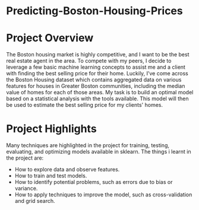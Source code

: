 # Predicting-Boston-Housing-Prices

# Project Overview
The Boston housing market is highly competitive, and I want to be the best real estate agent in the area. To compete with my peers, I decide to leverage a few basic machine learning concepts to assist me and a client with finding the best selling price for their home. Luckily, I’ve come across the Boston Housing dataset which contains aggregated data on various features for houses in Greater Boston communities, including the median value of homes for each of those areas. My task is to build an optimal model based on a statistical analysis with the tools available. This model will then be used to estimate the best selling price for my clients' homes.

# Project Highlights
Many techniques are highlighted in the project for training, testing, evaluating, and optimizing models available in sklearn. The things i learnt in the project are:

* How to explore data and observe features.
* How to train and test models.
* How to identify potential problems, such as errors due to bias or variance.
* How to apply techniques to improve the model, such as cross-validation and grid search.


